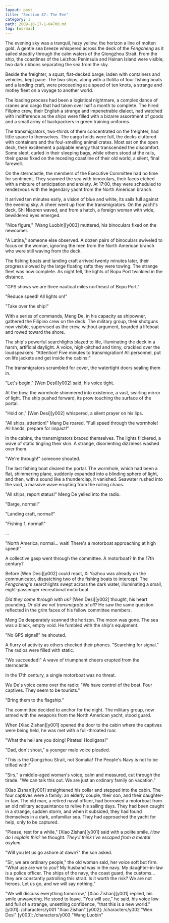 ```yaml
---
layout: post
title: "Section 47: The Eve"
category: 1
path: 2009-10-17-1-04700.md
tag: [normal]
---
```


The evening sky was a tranquil, hazy yellow, the horizon a line of molten gold. A gentle sea breeze whispered across the deck of the *Fengcheng* as it sailed steadily through the calm waters of the Qiongzhou Strait. From the ship, the coastlines of the Leizhou Peninsula and Hainan Island were visible, two dark ribbons separating the sea from the sky.

Beside the freighter, a squat, flat-decked barge, laden with containers and vehicles, kept pace. The two ships, along with a flotilla of four fishing boats and a landing craft, were proceeding at a speed of ten knots, a strange and motley fleet on a voyage to another world.

The loading process had been a logistical nightmare, a complex dance of cranes and cargo that had taken over half a month to complete. The hired Filipino crew, their English a strange and impenetrable dialect, had watched with indifference as the ships were filled with a bizarre assortment of goods and a small army of backpackers in green training uniforms.

The transmigrators, two-thirds of them concentrated on the freighter, had little space to themselves. The cargo holds were full, the decks cluttered with containers and the foul-smelling animal crates. Most sat on the open deck, their excitement a palpable energy that transcended the discomfort. Some slept, curled in their sleeping bags, while others stood at the rails, their gazes fixed on the receding coastline of their old world, a silent, final farewell.

On the sterncastle, the members of the Executive Committee had no time for sentiment. They scanned the sea with binoculars, their faces etched with a mixture of anticipation and anxiety. At 17:00, they were scheduled to rendezvous with the legendary yacht from the North American branch.

It arrived ten minutes early, a vision of blue and white, its sails full against the evening sky. A cheer went up from the transmigrators. On the yacht's deck, Shi Niaoren waved, and from a hatch, a foreign woman with wide, bewildered eyes emerged.

"Nice figure," [Wang Luobin][y003] muttered, his binoculars fixed on the newcomer.

"A Latina," someone else observed. A dozen pairs of binoculars swiveled to focus on the woman, ignoring the men from the North American branch who were still waving from the deck.

The fishing boats and landing craft arrived twenty minutes later, their progress slowed by the large floating rafts they were towing. The strange fleet was now complete. As night fell, the lights of Bopu Port twinkled in the distance.

"GPS shows we are three nautical miles northeast of Bopu Port."

"Reduce speed! All lights on!"

"Take over the ship!"

With a series of commands, Meng De, in his capacity as shipowner, gathered the Filipino crew on the deck. The military group, their shotguns now visible, supervised as the crew, without argument, boarded a lifeboat and rowed toward the shore.

The ship's powerful searchlights blazed to life, illuminating the deck in a harsh, artificial daylight. A voice, high-pitched and tinny, crackled over the loudspeakers: "Attention! Five minutes to transmigration! All personnel, put on life jackets and get inside the cabins!"

The transmigrators scrambled for cover, the watertight doors sealing them in.

"Let's begin," [Wen Desi][y002] said, his voice tight.

At the bow, the wormhole shimmered into existence, a vast, swirling mirror of light. The ship pushed forward, its prow touching the surface of the portal.

"Hold on," [Wen Desi][y002] whispered, a silent prayer on his lips.

"All ships, attention!" Meng De roared. "Full speed through the wormhole! All hands, prepare for impact!"

In the cabins, the transmigrators braced themselves. The lights flickered, a wave of static tingling their skin. A strange, disorienting dizziness washed over them.

"We're through!" someone shouted.

The last fishing boat cleared the portal. The wormhole, which had been a flat, shimmering plane, suddenly expanded into a blinding sphere of light, and then, with a sound like a thunderclap, it vanished. Seawater rushed into the void, a massive wave erupting from the roiling chaos.

"All ships, report status!" Meng De yelled into the radio.

"Barge, normal!"

"Landing craft, normal!"

"Fishing 1, normal!"

...

"North America, normal... wait! There's a motorboat approaching at high speed!"

A collective gasp went through the committee. A motorboat? In the 17th century?

Before [Wen Desi][y002] could react, Xi Yazhou was already on the communicator, dispatching two of the fishing boats to intercept. The *Fengcheng*'s searchlights swept across the dark water, illuminating a small, eight-passenger recreational motorboat.

*Did they come through with us?* [Wen Desi][y002] thought, his heart pounding. *Or did we not transmigrate at all?* He saw the same question reflected in the grim faces of his fellow committee members.

Meng De desperately scanned the horizon. The moon was gone. The sea was a black, empty void. He fumbled with the ship's equipment.

"No GPS signal!" he shouted.

A flurry of activity as others checked their phones. "Searching for signal." The radios were filled with static.

"We succeeded!" A wave of triumphant cheers erupted from the sterncastle.

In the 17th century, a single motorboat was no threat.

Wu De's voice came over the radio: "We have control of the boat. Four captives. They seem to be tourists."

"Bring them to the flagship."

The committee decided to anchor for the night. The military group, now armed with the weapons from the North American yacht, stood guard.

When [Xiao Zishan][y001] opened the door to the cabin where the captives were being held, he was met with a full-throated roar.

"What the hell are you doing! Pirates! Hooligans!"

"Dad, don't shout," a younger male voice pleaded.

"This is the Qiongzhou Strait, not Somalia! The People's Navy is not to be trifled with!"

"Sirs," a middle-aged woman's voice, calm and measured, cut through the tirade. "We can talk this out. We are just an ordinary family on vacation."

[Xiao Zishan][y001] straightened his collar and stepped into the cabin. The four captives were a family: an elderly couple, their son, and their daughter-in-law. The old man, a retired naval officer, had borrowed a motorboat from an old military acquaintance to relive his sailing days. They had been caught in a strange, sudden storm, and when it subsided, they had found themselves in a dark, unfamiliar sea. They had approached the yacht for help, only to be captured.

"Please, rest for a while," [Xiao Zishan][y001] said with a polite smile. *How do I explain this?* he thought. *They'll think I've escaped from a mental asylum.*

"Will you let us go ashore at dawn?" the son asked.

"Sir, we are ordinary people," the old woman said, her voice soft but firm. "What use are we to you? My husband was in the navy. My daughter-in-law is a police officer. The ships of the navy, the coast guard, the customs... they are constantly patrolling this strait. Is it worth the risk? We are not heroes. Let us go, and we will say nothing."

"We will discuss everything tomorrow," [Xiao Zishan][y001] replied, his smile unwavering. He stood to leave. "You will see," he said, his voice low and full of a strange, unsettling confidence, "that this is a new world."
[y001]: /characters/y001 "Xiao Zishan"
[y002]: /characters/y002 "Wen Desi"
[y003]: /characters/y003 "Wang Luobin"